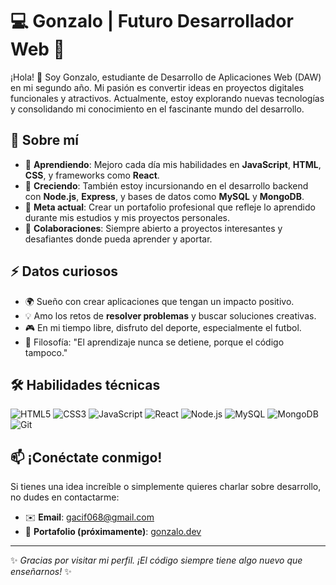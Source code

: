 # 💻 Gonzalo | Futuro Desarrollador Web 🚀

¡Hola! 👋 Soy Gonzalo, estudiante de Desarrollo de Aplicaciones Web (DAW) en mi segundo año. Mi pasión es convertir ideas en proyectos digitales funcionales y atractivos. Actualmente, estoy explorando nuevas tecnologías y consolidando mi conocimiento en el fascinante mundo del desarrollo.

## 🌟 Sobre mí

- 🔭 **Aprendiendo**: Mejoro cada día mis habilidades en **JavaScript**, **HTML**, **CSS**, y frameworks como **React**.
- 🌱 **Creciendo**: También estoy incursionando en el desarrollo backend con **Node.js**, **Express**, y bases de datos como **MySQL** y **MongoDB**.
- 🎯 **Meta actual**: Crear un portafolio profesional que refleje lo aprendido durante mis estudios y mis proyectos personales.
- 🤝 **Colaboraciones**: Siempre abierto a proyectos interesantes y desafiantes donde pueda aprender y aportar.

## ⚡ Datos curiosos

- 🌍 Sueño con crear aplicaciones que tengan un impacto positivo.
- 💡 Amo los retos de **resolver problemas** y buscar soluciones creativas.
- 🎮 En mi tiempo libre, disfruto del deporte, especialmente el futbol.
- 🌟 Filosofía: "El aprendizaje nunca se detiene, porque el código tampoco."

## 🛠️ Habilidades técnicas

![HTML5](https://img.shields.io/badge/-HTML5-E34F26?logo=html5&logoColor=white&style=flat)
![CSS3](https://img.shields.io/badge/-CSS3-1572B6?logo=css3&logoColor=white&style=flat)
![JavaScript](https://img.shields.io/badge/-JavaScript-F7DF1E?logo=javascript&logoColor=black&style=flat)
![React](https://img.shields.io/badge/-React-61DAFB?logo=react&logoColor=black&style=flat)
![Node.js](https://img.shields.io/badge/-Node.js-339933?logo=nodedotjs&logoColor=white&style=flat)
![MySQL](https://img.shields.io/badge/-MySQL-4479A1?logo=mysql&logoColor=white&style=flat)
![MongoDB](https://img.shields.io/badge/-MongoDB-47A248?logo=mongodb&logoColor=white&style=flat)
![Git](https://img.shields.io/badge/-Git-F05032?logo=git&logoColor=white&style=flat)

## 📫 ¡Conéctate conmigo!

Si tienes una idea increíble o simplemente quieres charlar sobre desarrollo, no dudes en contactarme:

- ✉️ **Email**: gacif068@gmail.com  
- 🔗 **Portafolio (próximamente)**: [gonzalo.dev](https://gonzalo.dev)  

---

✨ *Gracias por visitar mi perfil. ¡El código siempre tiene algo nuevo que enseñarnos!* ✨

